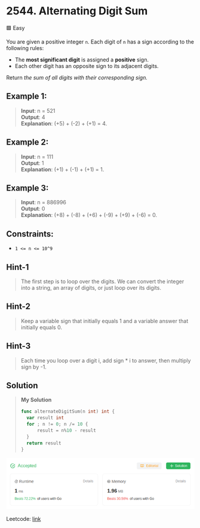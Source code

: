 # 2544. Alternating Digit Sum
🟩 Easy

You are given a positive integer `n`. Each digit of `n` has a sign according to the following rules:

* The **most significant digit** is assigned a **positive** sign.
* Each other digit has an opposite sign to its adjacent digits.

Return *the sum of all digits with their corresponding sign.*

## Example 1:
> **Input**: n = 521 \
> **Output**: 4 \
> **Explanation**: (+5) + (-2) + (+1) = 4.

## Example 2:
> **Input**: n = 111 \
> **Output**: 1 \
> **Explanation**: (+1) + (-1) + (+1) = 1.

## Example 3:
> **Input**: n = 886996 \
> **Output**: 0 \
> **Explanation**: (+8) + (-8) + (+6) + (-9) + (+9) + (-6) = 0.

## Constraints:
* `1 <= n <= 10^9`

## Hint-1
> The first step is to loop over the digits. We can convert the integer into a string, an array of digits, or just loop over its digits.

## Hint-2
> Keep a variable sign that initially equals 1 and a variable answer that initially equals 0.

## Hint-3
> Each time you loop over a digit i, add sign * i to answer, then multiply sign by -1.

## Solution
> **My Solution**
> ```go
> func alternateDigitSum(n int) int {
> 	var result int
> 	for ; n != 0; n /= 10 {
> 		result = n%10 - result
> 	}
> 	return result
> }
> ```

![result](2544.png)

Leetcode: [link](https://leetcode.com/problems/alternating-digit-sum/description/)